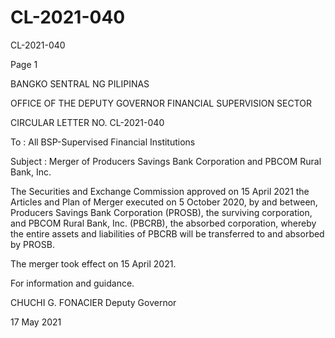 # CL-2021-040

CL-2021-040

Page 1

BANGKO SENTRAL NG PILIPINAS

OFFICE OF THE DEPUTY GOVERNOR FINANCIAL SUPERVISION SECTOR

CIRCULAR LETTER NO. CL-2021-040

To : All BSP-Supervised Financial Institutions

Subject : Merger of Producers Savings Bank Corporation and PBCOM Rural Bank, Inc.

The Securities and Exchange Commission approved on 15 April 2021 the Articles and Plan of Merger executed on 5 October 2020, by and between, Producers Savings Bank Corporation (PROSB), the surviving corporation, and PBCOM Rural Bank, Inc. (PBCRB), the absorbed corporation, whereby the entire assets and liabilities of PBCRB will be transferred to and absorbed by PROSB.

The merger took effect on 15 April 2021.

For information and guidance.

 CHUCHI G. FONACIER Deputy Governor

17 May 2021